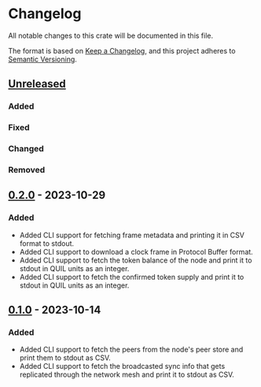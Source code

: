 # Changelog

All notable changes to this crate will be documented in this file.

The format is based on [Keep a Changelog](https://keepachangelog.com/en/1.1.0/),
and this project adheres to [Semantic Versioning](https://semver.org/spec/v2.0.0.html).

## [Unreleased]

### Added

### Fixed

### Changed

### Removed

## [0.2.0] - 2023-10-29

### Added

- Added CLI support for fetching frame metadata and printing it in CSV format to stdout.
- Added CLI support to download a clock frame in Protocol Buffer format.
- Added CLI support to fetch the token balance of the node and print it to stdout in QUIL units as an integer.
- Added CLI support to fetch the confirmed token supply and print it to stdout in QUIL units as an integer. 

## [0.1.0] - 2023-10-14

### Added

- Added CLI support to fetch the peers from the node's peer store and print them to stdout as CSV.
- Added CLI support to fetch the broadcasted sync info that gets replicated through the network mesh and print it to stdout as CSV. 

[unreleased]: https://github.com/agostbiro/quilibrium-rs/compare/quilclient-0.2.0..HEAD
[0.2.0]: https://github.com/agostbiro/quilibrium-rs/compare/quilclient-0.1.0..quilclient-0.2.0
[0.1.0]: https://github.com/agostbiro/quilibrium-rs/compare/quilclient-0.1.0
